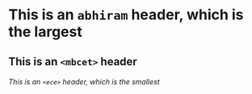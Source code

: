 # This is an `abhiram` header, which is the largest

## This is an `<mbcet>` header

###### This is an `<ece>` header, which is the smallest
